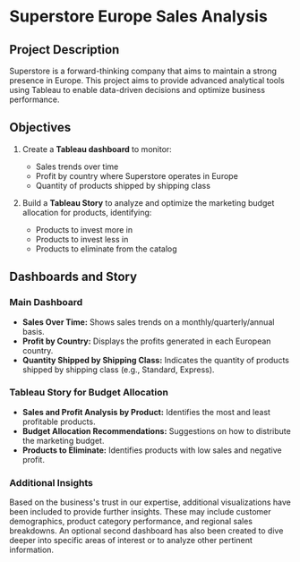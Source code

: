 # Superstore Europe Sales Analysis

## Project Description
Superstore is a forward-thinking company that aims to maintain a strong presence in Europe. This project aims to provide advanced analytical tools using Tableau to enable data-driven decisions and optimize business performance.

## Objectives
1. Create a **Tableau dashboard** to monitor:
   - Sales trends over time
   - Profit by country where Superstore operates in Europe
   - Quantity of products shipped by shipping class

2. Build a **Tableau Story** to analyze and optimize the marketing budget allocation for products, identifying:
   - Products to invest more in
   - Products to invest less in
   - Products to eliminate from the catalog

## Dashboards and Story
### Main Dashboard
- **Sales Over Time:** Shows sales trends on a monthly/quarterly/annual basis.
- **Profit by Country:** Displays the profits generated in each European country.
- **Quantity Shipped by Shipping Class:** Indicates the quantity of products shipped by shipping class (e.g., Standard, Express).

### Tableau Story for Budget Allocation
- **Sales and Profit Analysis by Product:** Identifies the most and least profitable products.
- **Budget Allocation Recommendations:** Suggestions on how to distribute the marketing budget.
- **Products to Eliminate:** Identifies products with low sales and negative profit.

### Additional Insights
Based on the business's trust in our expertise, additional visualizations have been included to provide further insights. These may include customer demographics, product category performance, and regional sales breakdowns. An optional second dashboard has also been created to dive deeper into specific areas of interest or to analyze other pertinent information.
